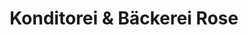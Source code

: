 ---
title: "Konditorei & Bäckerei Rose"
url: /weimar/konditorei-und-baeckerei-rose/
shop: Bäckerei
---